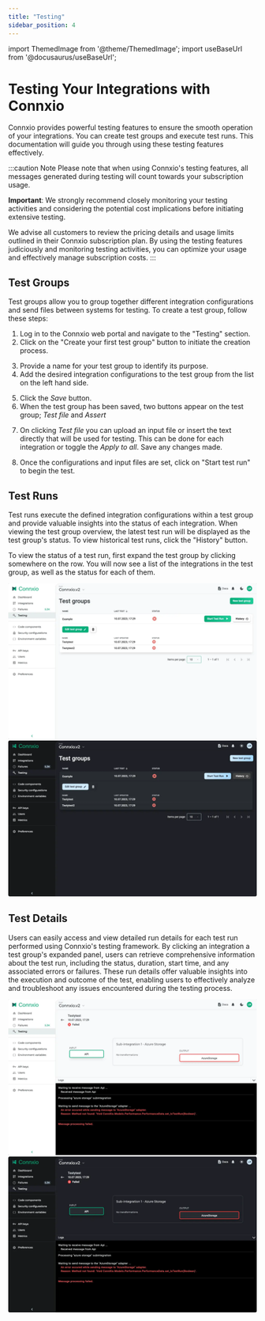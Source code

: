 ```yaml
---
title: "Testing"
sidebar_position: 4
---
```

import ThemedImage from '@theme/ThemedImage';
import useBaseUrl from '@docusaurus/useBaseUrl';

# Testing Your Integrations with Connxio

Connxio provides powerful testing features to ensure the smooth operation of your integrations. You can create test groups and execute test runs. This documentation will guide you through using these testing features effectively.

:::caution Note
Please note that when using Connxio's testing features, all messages generated during testing will count towards your subscription usage.

**Important**: We strongly recommend closely monitoring your testing activities and considering the potential cost implications before initiating  extensive testing.

We advise all customers to review the pricing details and usage limits outlined in their Connxio subscription plan. By using the testing features judiciously and monitoring testing activities, you can optimize your usage and effectively manage subscription costs.
:::

## Test Groups

Test groups allow you to group together different integration configurations and send files between systems for testing. To create a test group, follow these steps:

1. Log in to the Connxio web portal and navigate to the "Testing" section.
2. Click on the "Create your first test group" button to initiate the creation process.

<div style={{maxWidth: '400px'}}>
    <ThemedImage
        alt="security config"
        sources={{
        light: useBaseUrl('/img/docs/testing/create-light.webp'),
        dark: useBaseUrl('/img/docs/testing/create-dark.webp#dark-only'),
        }}
    />
    </div>

3. Provide a name for your test group to identify its purpose.
4. Add the desired integration configurations to the test group from the list on the left hand side.

<div style={{maxWidth: '400px'}}>
    <ThemedImage
        alt="security config"
        sources={{
        light: useBaseUrl('/img/docs/testing/edit-light.webp'),
        dark: useBaseUrl('/img/docs/testing/edit-dark.webp#dark-only'),
        }}
    />
    </div>

5. Click the *Save* button.
6. When the test group has been saved, two buttons appear on the test group; *Test file* and *Assert*

<div style={{maxWidth: '400px'}}>
    <ThemedImage
        alt="security config"
        sources={{
        light: useBaseUrl('/img/docs/testing/saved-group-light.webp'),
        dark: useBaseUrl('/img/docs/testing/saved-group-dark.webp#dark-only'),
        }}
    />
    </div>

7. On clicking *Test file* you can upload an input file or insert the text directly that will be used for testing. This can be done for each integration or toggle the *Apply to all*. Save any changes made.

<div style={{maxWidth: '400px'}}>
    <ThemedImage
        alt="security config"
        sources={{
        light: useBaseUrl('/img/docs/testing/upload-light.webp'),
        dark: useBaseUrl('/img/docs/testing/upload-dark.webp#dark-only'),
        }}
    />
    </div>

8. Once the configurations and input files are set, click on "Start test run" to begin the test.

<div style={{maxWidth: '400px'}}>
    <ThemedImage
        alt="security config"
        sources={{
        light: useBaseUrl('/img/docs/testing/start-testrun-light.webp'),
        dark: useBaseUrl('/img/docs/testing/start-testrun-dark.webp#dark-only'),
        }}
    />
    </div>

## Test Runs

Test runs execute the defined integration configurations within a test group and provide valuable insights into the status of each integration. When viewing the test group overview, the latest test run will be displayed as the test group's status. To view historical test runs, click the "History" button.

To view the status of a test run, first expand the test group by clicking somewhere on the row. You will now see a list of the integrations in the test group, as well as the status for each of them.

![Test group status](/img/docs/test-group-status-light.webp#light-only)![Test group status](/img/docs/test-group-status-dark.webp#dark-only)

## Test Details
Users can easily access and view detailed run details for each test run performed using Connxio's testing framework. By clicking an integration a test group's expanded panel, users can retrieve comprehensive information about the test run, including the status, duration, start time, and any associated errors or failures. These run details offer valuable insights into the execution and outcome of the test, enabling users to effectively analyze and troubleshoot any issues encountered during the testing process.

![Detailed test status](/img/docs/test-details-light.webp#light-only)![Detailed test status](/img/docs/test-details-dark.webp#dark-only)

<!-- ## Load Testing

Load testing allows you to assess the performance and scalability of your integrations. To start a load test, follow these steps:

1. When initiating a test run, enable the "Load test" flag.
2. Enter the desired number of messages Connxio should send during the load test.
3. The number of messages will be evenly divided among each integration in the test group.

Congratulations! You now know how to utilize Connxio's testing features to verify the functionality, performance, and scalability of your integrations. Regular testing ensures the reliability and efficiency of your integration workflows. -->

